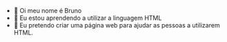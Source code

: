 - 👋 Oi meu nome é Bruno
- 👀 Eu estou aprendendo a utilizar a linguagem HTML
- 🌱 Eu pretendo criar uma página web para ajudar as pessoas a utilizarem HTML.

<!---
BrunoAlvesCorrea/BrunoAlvesCorrea is a ✨ special ✨ repository because its `README.md` (this file) appears on your GitHub profile.
You can click the Preview link to take a look at your changes.
--->
